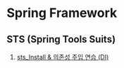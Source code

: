 # Spring Framework



## STS (Spring Tools Suits)

1. [sts_Install & 의존성 주입 연습 (DI)](https://github.com/Hae-gun/TIL/blob/master/Framework/Spring/sts_20200812/sts_Install%26Setting.md#ErrorList)


